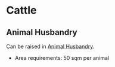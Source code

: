 # Cattle

## Animal Husbandry

Can be raised in [Animal Husbandry]().

* Area requirements: 50 sqm per animal
